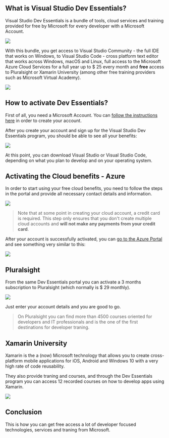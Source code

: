 What is Visual Studio Dev Essentials?
-------------------------------------

Visual Studio Dev Essentials is a bundle of tools, cloud services and training provided for free by Microsoft for every developer with a Microsoft Account.

![](media/dev-essentials.png)

With this bundle, you get access to Visual Studio Community - the full IDE that works on Windows, to Visual Studio Code - cross platform text editor that works across Windows, macOS and Linux, full access to the Microsoft Azure Cloud Services for a full year up to $ 25 every month and **free** access to Pluralsight or Xamarin University (among other free training providers such as Microsoft Virtual Academy).

![](media/training.png)

How to activate Dev Essentials?
-------------------------------

First of all, you need a Microsoft Account. You can [follow the instructions here](https://support.microsoft.com/en-gb/instantanswers/d18cc497-d839-cf50-dea8-f99c95f2bd16/sign-up-for-a-microsoft-account) in order to create your account.

After you create your account and sign up for the Visual Studio Dev Essentials program, you should be able to see all your benefits:

![](media/benefits.png)

At this point, you can download Visual Studio or Visual Studio Code, depending on what you plan to develop and on your operating system.

Activating the Cloud benefits - Azure
-------------------------------------

In order to start using your free cloud benefits, you need to follow the steps in the portal and provide all necessary contact details and information.

![](media/activate-azure.png)

> Note that at some point in creating your cloud account, a credit card is required. This step only ensures that you don't create multiple cloud accounts and **will not make any payments from your credit card**.

After your account is successfully activated, you can [go to the Azure Portal](https://portal.azure.com) and see something very similar to this:

![](media/azure-portal.png)

Pluralsight
-----------

From the same Dev Essentials portal you can activate a 3 months subscription to Pluralsight (which normally is $ 29 monthly).

![](media/pluralsight.png)

Just enter your account details and you are good to go. 

> On Pluralsight you can find more than 4500 courses oriented for developers and IT professionals and is the one of the first destinations for developer traning.

Xamarin University
------------------
Xamarin is the a (now) Microsoft technology that allows you to create cross-platform mobile applications for iOS, Android and Windows 10 with a very high rate of code reusability.

They also provide traning and courses, and through the Dev Essentials program you can access 12 recorded courses on how to develop apps using Xamarin.

![](media/xamarin-university.png)

Conclusion
----------

This is how you can get free access a lot of developer focused technologies, services and traning from Microsoft.